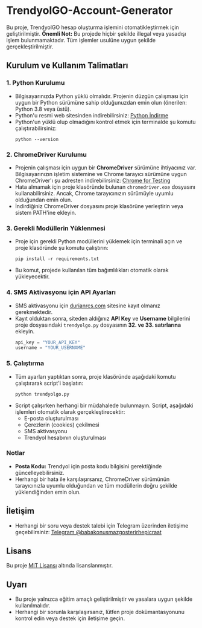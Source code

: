 # TrendyolGO-Account-Generator

Bu proje, TrendyolGO hesap oluşturma işlemini otomatikleştirmek için geliştirilmiştir. **Önemli Not:** Bu projede hiçbir şekilde illegal veya yasadışı işlem bulunmamaktadır. Tüm işlemler usulüne uygun şekilde gerçekleştirilmiştir.

## Kurulum ve Kullanım Talimatları

### 1. Python Kurulumu
- Bilgisayarınızda Python yüklü olmalıdır. Projenin düzgün çalışması için uygun bir Python sürümüne sahip olduğunuzdan emin olun (önerilen: Python 3.8 veya üstü).
- Python'u resmi web sitesinden indirebilirsiniz: [Python İndirme](https://www.python.org/downloads/)
- Python'un yüklü olup olmadığını kontrol etmek için terminalde şu komutu çalıştırabilirsiniz:
  ```
  python --version
  ```

### 2. ChromeDriver Kurulumu
- Projenin çalışması için uygun bir **ChromeDriver** sürümüne ihtiyacınız var. Bilgisayarınızın işletim sistemine ve Chrome tarayıcı sürümüne uygun ChromeDriver'ı şu adresten indirebilirsiniz: [Chrome for Testing](https://googlechromelabs.github.io/chrome-for-testing/)
- Hata almamak için proje klasöründe bulunan `chromedriver.exe` dosyasını kullanabilirsiniz. Ancak, Chrome tarayıcınızın sürümüyle uyumlu olduğundan emin olun.
- İndirdiğiniz ChromeDriver dosyasını proje klasörüne yerleştirin veya sistem PATH'ine ekleyin.

### 3. Gerekli Modüllerin Yüklenmesi
- Proje için gerekli Python modüllerini yüklemek için terminali açın ve proje klasöründe şu komutu çalıştırın:
  ```
  pip install -r requirements.txt
  ```
- Bu komut, projede kullanılan tüm bağımlılıkları otomatik olarak yükleyecektir.

### 4. SMS Aktivasyonu için API Ayarları
- SMS aktivasyonu için [durianrcs.com](https://durianrcs.com) sitesine kayıt olmanız gerekmektedir.
- Kayıt olduktan sonra, siteden aldığınız **API Key** ve **Username** bilgilerini proje dosyasındaki `trendyolgo.py` dosyasının **32. ve 33. satırlarına** ekleyin.
  ```python
  api_key = "YOUR_API_KEY"
  username = "YOUR_USERNAME"
  ```

### 5. Çalıştırma
- Tüm ayarları yaptıktan sonra, proje klasöründe aşağıdaki komutu çalıştırarak script'i başlatın:
  ```
  python trendyolgo.py
  ```
- Script çalışırken herhangi bir müdahalede bulunmayın. Script, aşağıdaki işlemleri otomatik olarak gerçekleştirecektir:
  - E-posta oluşturulması
  - Çerezlerin (cookies) çekilmesi
  - SMS aktivasyonu
  - Trendyol hesabının oluşturulması

### Notlar
- **Posta Kodu:** Trendyol için posta kodu bilgisini gerektiğinde güncelleyebilirsiniz.
- Herhangi bir hata ile karşılaşırsanız, ChromeDriver sürümünün tarayıcınızla uyumlu olduğundan ve tüm modüllerin doğru şekilde yüklendiğinden emin olun.

## İletişim
- Herhangi bir soru veya destek talebi için Telegram üzerinden iletişime geçebilirsiniz: [Telegram @babakonusmazgosterirhepicraat](https://t.me/babakonusmazgosterirhepicraat)

## Lisans
Bu proje [MIT Lisansı](https://opensource.org/licenses/MIT) altında lisanslanmıştır.

## Uyarı
- Bu proje yalnızca eğitim amaçlı geliştirilmiştir ve yasalara uygun şekilde kullanılmalıdır.
- Herhangi bir sorunla karşılaşırsanız, lütfen proje dokümantasyonunu kontrol edin veya destek için iletişime geçin.
